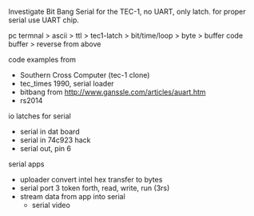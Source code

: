  
Investigate Bit Bang Serial for the TEC-1, no UART, only latch. for proper serial use UART chip. 
 
pc termnal > ascii > ttl > tec1-latch > bit/time/loop > byte > buffer code
buffer > reverse from above

code examples from
* Southern Cross Computer (tec-1 clone)
* tec_times 1990, serial loader
* bitbang from http://www.ganssle.com/articles/auart.htm
* rs2014

io latches for serial
* serial in dat board
* serial in 74c923 hack
* serial out, pin 6


serial apps
* uploader convert intel hex transfer to bytes
* serial port 3 token forth, read, write, run (3rs) 
* stream data from app into serial
  * serial video







 




